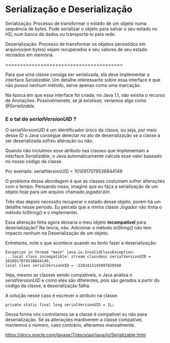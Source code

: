# Serialização e Deserialização

Serialização: Processo de transformar o estado de um objeto numa sequência de bytes. Pode serializar o
objeto para salvar o seu estado no HD, num banco de dados ou transportá-lo pela rede.

Deserialização: Processo de transformar os objetos persistidos em arquivos(em bytes) sejam recuperados
e seu valores de seu estado recriados em memória.

========================================

Para que uma classe consiga ser serializada, ela deve implementar a interface *Serializable*. Um detalhe interessante
sobre essa interface é que não possui nenhum método, serve apenas como uma marcação. 

Na época em que essa interface foi criada, no Java 1.1, não existia o recurso de Anotações. Possivelmenete, se já 
existisse, veríamos algo como *@Serializable*.

### E o tal do *serialVersionUID* ?

O *serialVersionUID* é um identificador único da classe, ou seja, por meio desse ID o Java consegue detectar no ato de
deserialização se a classe a ser deserializada sofreu alteração ou não. 

Quando não incluímos esse atributo nas classes que implementam a interface *Serializable*, o Java automaticamente
calcula esse valor baseado no nosso código da classe. 

Por exemplo: serialVersionUID = 1010917079538844149

O problema dessa abordagem é que as classes costumam sofrer alterações com o tempo. Pensando nisso, imagine que eu faça 
a serialização de um objeto hoje para um arquivo chamado *jogador.bin*. 

Três dias depois necessito recuperar o estado desse objeto, porém há um detalhe nesse período. Eu percebi que a minha
classe *Jogador* não tinha o método *toString()* e o implementei. 

Essa alteração feita agora deixaria o meu objeto **incompatível** para deserialização? Na teoria, não. Adicionar o 
método *toString()* não tem impacto nenhum na Deserialização de um objeto. 

Entretanto, note o que acontece quando eu tento fazer a deserialização: 

    Exception in thread "main" java.io.InvalidClassException: 
    ...local class incompatible: stream classdesc serialVersionUID = 1010917079538844149, 
    local class serialVersionUID = -2283415145897820568

Veja, mesmo as classes sendo compatíveis, o Java analisa o *serialVersionUID* e como eles são diferentes, pois são
gerados a partir do código da classe, a deserialização falha. 

A solução nesse caso é escrever o atributo na classe:

    private static final long serialVersionUID = 1L;

Dessa forma nós controlamos se a classe é compatível ou não para deserialização. Se as alterações mantiverem a classe
compatível, mantemos o número, caso contrário, alteramos manualmente. 

https://docs.oracle.com/javase/7/docs/api/java/io/Serializable.html
